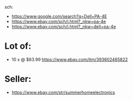 sch:
- https://www.google.com/search?q=Dell+PA-4E
- https://www.ebay.com/sch/i.html?_nkw=pa-4e
- https://www.ebay.com/sch/i.html?_nkw=dell+pa-4e

# Lot of:
- 10 x @ $63.99 https://www.ebay.com/itm/393602465822

# Seller:
- https://www.ebay.com/str/summerhomeelectronics
